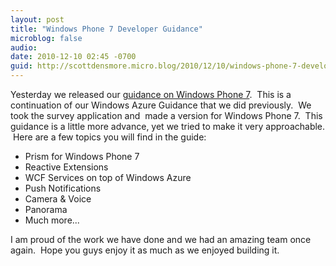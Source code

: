 ```yaml
---
layout: post
title: "Windows Phone 7 Developer Guidance"
microblog: false
audio:
date: 2010-12-10 02:45 -0700
guid: http://scottdensmore.micro.blog/2010/12/10/windows-phone-7-developer-guidance.html
---
```


Yesterday we released our [guidance on Windows Phone 7](http://msdn.microsoft.com/en-us/library/gg490765.aspx).  This is a continuation of our Windows Azure Guidance that we did previously.  We took the survey application and  made a version for Windows Phone 7.  This guidance is a little more advance, yet we tried to make it very approachable.  Here are a few topics you will find in the guide:

* Prism for Windows Phone 7
* Reactive Extensions
* WCF Services on top of Windows Azure
* Push Notifications
* Camera & Voice
* Panorama
* Much more...

I am proud of the work we have done and we had an amazing team once again.  Hope you guys enjoy it as much as we enjoyed building it.
